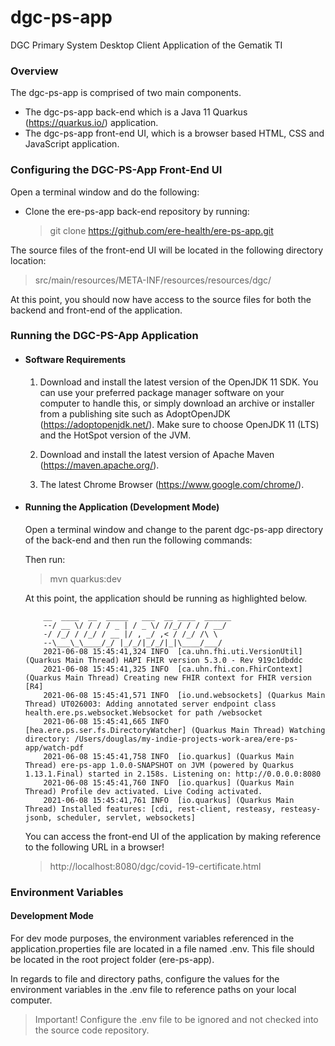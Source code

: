 # dgc-ps-app
DGC Primary System Desktop Client Application of the Gematik TI


### Overview
The dgc-ps-app is comprised of two main components. 

* The dgc-ps-app back-end which is a Java 11 Quarkus (https://quarkus.io/) application.
* The dgc-ps-app front-end UI, which is a browser based HTML, CSS and JavaScript application.


### Configuring the DGC-PS-App Front-End UI

Open a terminal window and do the following:

* Clone the ere-ps-app back-end repository by running: 
  > git clone https://github.com/ere-health/ere-ps-app.git

The source files of the front-end UI will be located in the following directory location:
  > src/main/resources/META-INF/resources/resources/dgc/

At this point, you should now have access to the source files for both the backend and front-end of 
the application.


### Running the DGC-PS-App Application

* #### Software Requirements
  1. Download and install the latest version of the OpenJDK 11 SDK. You can use your preferred 
     package manager software on your computer to handle this, or simply download an archive or 
     installer from a publishing site such as AdoptOpenJDK (https://adoptopenjdk.net/).  Make sure 
     to choose OpenJDK 11 (LTS) and the HotSpot version of the JVM.
     
  2. Download and install the latest version of Apache Maven (https://maven.apache.org/). 
    
  3. The latest Chrome Browser (https://www.google.com/chrome/).
 
    
* #### Running the Application (Development Mode)
  Open a terminal window and change to the parent dgc-ps-app directory of the back-end and then run 
  the following commands:
  
  Then run:
  
  > mvn quarkus:dev
  
  At this point, the application should be running as highlighted below.
  
  ```shell
      __  ____  __  _____   ___  __ ____  ______ 
      --/ __ \/ / / / _ | / _ \/ //_/ / / / __/
      -/ /_/ / /_/ / __ |/ , _/ ,< / /_/ /\ \   
      --\___\_\____/_/ |_/_/|_/_/|_|\____/___/   
      2021-06-08 15:45:41,324 INFO  [ca.uhn.fhi.uti.VersionUtil] (Quarkus Main Thread) HAPI FHIR version 5.3.0 - Rev 919c1dbddc
      2021-06-08 15:45:41,325 INFO  [ca.uhn.fhi.con.FhirContext] (Quarkus Main Thread) Creating new FHIR context for FHIR version [R4]
      2021-06-08 15:45:41,571 INFO  [io.und.websockets] (Quarkus Main Thread) UT026003: Adding annotated server endpoint class health.ere.ps.websocket.Websocket for path /websocket
      2021-06-08 15:45:41,665 INFO  [hea.ere.ps.ser.fs.DirectoryWatcher] (Quarkus Main Thread) Watching directory: /Users/douglas/my-indie-projects-work-area/ere-ps-app/watch-pdf
      2021-06-08 15:45:41,758 INFO  [io.quarkus] (Quarkus Main Thread) ere-ps-app 1.0.0-SNAPSHOT on JVM (powered by Quarkus 1.13.1.Final) started in 2.158s. Listening on: http://0.0.0.0:8080
      2021-06-08 15:45:41,760 INFO  [io.quarkus] (Quarkus Main Thread) Profile dev activated. Live Coding activated.
      2021-06-08 15:45:41,761 INFO  [io.quarkus] (Quarkus Main Thread) Installed features: [cdi, rest-client, resteasy, resteasy-jsonb, scheduler, servlet, websockets]
  ```
  You can access the front-end UI of the application by making reference to the following URL in a 
  browser!
  
  > http://localhost:8080/dgc/covid-19-certificate.html
  
### Environment Variables
#### Development Mode
For dev mode purposes, the environment variables referenced in the application.properties file 
are located in a file named .env. This file should be located in the root project folder 
(ere-ps-app).

In regards to file and directory paths, configure the values for the environment variables in the
.env file to reference paths on your local computer.

> Important! Configure the .env file to be ignored and not checked into the source code repository.

